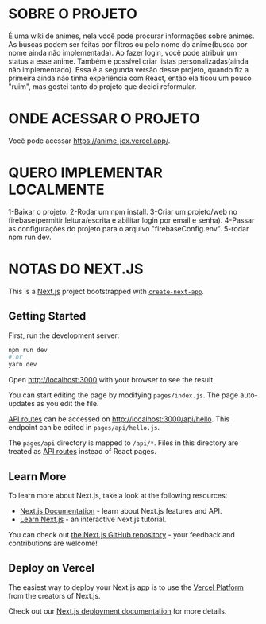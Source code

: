 # SOBRE O PROJETO

É uma wiki de animes, nela você pode procurar informações sobre animes.
As buscas podem ser feitas por filtros ou pelo nome do anime(busca por nome ainda não implementada).
Ao fazer login, você pode atribuir um status a esse anime.
Também é possível criar listas personalizadas(ainda não implementado).
Essa é a segunda versão desse projeto, quando fiz a primeira ainda não tinha experiência com React, então ela ficou um pouco "ruim", mas gostei tanto do projeto que decidi reformular.

# ONDE ACESSAR O PROJETO

Você pode acessar https://anime-jox.vercel.app/.

# QUERO IMPLEMENTAR LOCALMENTE

1-Baixar o projeto.
2-Rodar um npm install.
3-Criar um projeto/web no firebase(permitir leitura/escrita e abilitar login por email e senha).
4-Passar as configurações do projeto para o arquivo "firebaseConfig.env".
5-rodar npm run dev.

# NOTAS DO NEXT.JS

This is a [Next.js](https://nextjs.org/) project bootstrapped with [`create-next-app`](https://github.com/vercel/next.js/tree/canary/packages/create-next-app).

## Getting Started

First, run the development server:

```bash
npm run dev
# or
yarn dev
```

Open [http://localhost:3000](http://localhost:3000) with your browser to see the result.

You can start editing the page by modifying `pages/index.js`. The page auto-updates as you edit the file.

[API routes](https://nextjs.org/docs/api-routes/introduction) can be accessed on [http://localhost:3000/api/hello](http://localhost:3000/api/hello). This endpoint can be edited in `pages/api/hello.js`.

The `pages/api` directory is mapped to `/api/*`. Files in this directory are treated as [API routes](https://nextjs.org/docs/api-routes/introduction) instead of React pages.

## Learn More

To learn more about Next.js, take a look at the following resources:

- [Next.js Documentation](https://nextjs.org/docs) - learn about Next.js features and API.
- [Learn Next.js](https://nextjs.org/learn) - an interactive Next.js tutorial.

You can check out [the Next.js GitHub repository](https://github.com/vercel/next.js/) - your feedback and contributions are welcome!

## Deploy on Vercel

The easiest way to deploy your Next.js app is to use the [Vercel Platform](https://vercel.com/new?utm_medium=default-template&filter=next.js&utm_source=create-next-app&utm_campaign=create-next-app-readme) from the creators of Next.js.

Check out our [Next.js deployment documentation](https://nextjs.org/docs/deployment) for more details.
